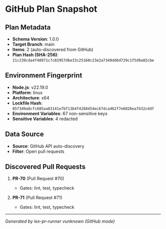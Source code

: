 # GitHub Plan Snapshot

## Plan Metadata
- **Schema Version**: 1.0.0
- **Target Branch**: main
- **Items**: 2 (auto-discovered from GitHub)
- **Plan Hash (SHA-256)**: `21c239cda4f40971c7c02957dbe33c25160c23e2a7349dd6d729c1f5d9a02cbe`

## Environment Fingerprint
- **Node.js**: v22.19.0
- **Platform**: linux
- **Architecture**: x64
- **Lockfile Hash**: `05f3d9a8cfc685aa83141e7bf13b4f4268454ec67dca462f7e6026ea7432cddf`
- **Environment Variables**: 67 non-sensitive keys
- **Sensitive Variables**: 4 redacted

## Data Source
- **Source**: GitHub API auto-discovery
- **Filter**: Open pull requests

## Discovered Pull Requests
1. **PR-70** (Pull Request #70)
   - Gates: lint, test, typecheck

2. **PR-71** (Pull Request #71)
   - Gates: lint, test, typecheck

---
*Generated by lex-pr-runner vunknown (GitHub mode)*
